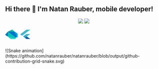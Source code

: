 ## Hi there 👋 I'm Natan Rauber, mobile developer!
<div align="center">
  <img height="170em" src="https://github-readme-stats.vercel.app/api?username=natanrauber&show_icons=true&theme=dracula&include_all_commits=true&count_private=true&hide=contribs"/>
  <img height="170em" src="https://github-readme-stats.vercel.app/api/top-langs/?username=natanrauber&layout=compact&langs_count=4&theme=dracula&hide=javascript"/>
</div>
<div style="display: inline_block"><br>
  <img align="center" alt="Dart" height="30" width="40" src="https://raw.githubusercontent.com/devicons/devicon/master/icons/dart/dart-original.svg">
  <img align="center" alt="Flutter" height="30" width="40" src="https://raw.githubusercontent.com/devicons/devicon/master/icons/flutter/flutter-original.svg">
</div>
  
  ##
 
<div> 
  ![Snake animation](https://github.com/natanrauber/natanrauber/blob/output/github-contribution-grid-snake.svg)
</div>
